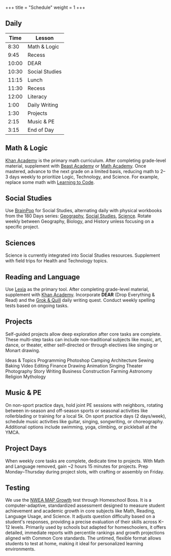 +++
title = "Schedule"
weight = 1
+++

## Daily

| Time  | Lesson       |
|-------|--------------------|
| 8:30  | Math & Logic       |
| 9:45  | Recess             |
| 10:00 | DEAR               |
| 10:30 | Social Studies     |
| 11:15 | Lunch              |
| 11:30 | Recess             |
| 12:00 | Literacy |
| 1:00  | Daily Writing      |
| 1:30  | Projects           |
| 2:15  | Music & PE      |
| 3:15  | End of Day         |

## Math & Logic

[Khan Academy](https://www.khanacademy.org/) is the primary math curriculum. After completing grade-level material, supplement with [Beast Academy](https://beastacademy.com) or [Math Academy](https://www.mathacademy.com). Once mastered, advance to the next grade on a limited basis, reducing math to 2–3 days weekly to prioritize Logic, Technology, and Science. For example, replace some math with [Learning to Code](https://developer.apple.com/swift-playground/).

## Social Studies

Use [BrainPop](https://www.brainpop.com) for Social Studies, alternating daily with physical workbooks from the 180 Days series: [Geography](https://www.rainbowresource.com/071750.html), [Social Studies](https://www.rainbowresource.com/071764.html), [Science](https://www.rainbowresource.com/071757.html). Rotate weekly between Geography, Biology, and History unless focusing on a specific project.

## Sciences

Science is currently integrated into Social Studies resources. Supplement with field trips for Health and Technology topics.

## Reading and Language

Use [Lexia](https://www.lexialearning.com) as the primary tool. After completing grade-level material, supplement with [Khan Academy](https://www.khanacademy.org/). Incorporate **DEAR** (Drop Everything & Read) and the [Grok & Quill](/patterns/quests/grokquill/) daily writing quest. Conduct weekly spelling tests based on ongoing tasks.

## Projects

Self-guided projects allow deep exploration after core tasks are complete. These multi-step tasks can include non-traditional subjects like music, art, dance, or theater, either self-directed or through electives like singing or Monart drawing.

<div class="pills">
    <span class="category">Ideas & Topics</span>
    <span>Programming</span>
    <span>Photoshop</span>
    <span>Camping</span>
    <span>Architecture</span>
    <span>Sewing</span>
    <span>Baking</span>
    <span>Video Editing</span>
    <span>Finance</span>
    <span>Drawing</span>
    <span>Animation</span>
    <span>Singing</span>
    <span>Theater</span>
    <span>Photography</span>
    <span>Story Writing</span>
    <span>Business</span>
    <span>Construction</span>
    <span>Farming</span>
    <span>Astronomy</span>
    <span>Religion</span>
    <span>Mythology</span>
</div>

## Music & PE

On non-sport practice days, hold joint PE sessions with neighbors, rotating between in-season and off-season sports or seasonal activities like rollerblading or training for a local 5k. On sport practice days (2 days/week), schedule music activities like guitar, singing, songwriting, or choreography. Additional options include swimming, yoga, climbing, or pickleball at the YMCA.

## Project Days

When weekly core tasks are complete, dedicate time to projects. With Math and Language removed, gain ~2 hours 15 minutes for projects. Prep Monday–Thursday during project slots, with crafting or assembly on Friday.

## Testing

We use the [NWEA MAP Growth](https://www.nwea.org/map-growth/) test through Homeschool Boss. It is a computer-adaptive, standardized assessment designed to measure student achievement and academic growth in core subjects like Math, Reading, Language Usage, and Science. It adjusts question difficulty based on a student's responses, providing a precise evaluation of their skills across K–12 levels. Primarily used by schools but adapted for homeschoolers, it offers detailed, immediate reports with percentile rankings and growth projections aligned with Common Core standards. The untimed, flexible format allows students to test at home, making it ideal for personalized learning environments.
